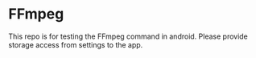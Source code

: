 # FFmpeg
 
This repo is for testing the FFmpeg command in android. 
Please provide storage access from settings to the app.
